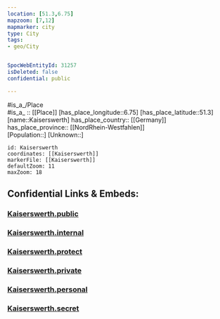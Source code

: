 ```yaml
---
location: [51.3,6.75] 
mapzoom: [7,12] 
mapmarker: city 
type: City
tags:
- geo/City


SpocWebEntityId: 31257
isDeleted: false
confidential: public

---
```

#is_a_/Place  
#is_a_ :: [[Place]] 
[has_place_longitude::6.75] 
[has_place_latitude::51.3] 
[name::Kaiserswerth] 
has_place_country:: [[Germany]]  
has_place_province:: [[NordRhein-Westfahlen]]  
[Population::] 
[Unknown::] 


```leaflet
id: Kaiserswerth
coordinates: [[Kaiserswerth]] 
markerFile: [[Kaiserswerth]] 
defaultZoom: 11 
maxZoom: 18
```


## Confidential Links & Embeds: 

### [Kaiserswerth.public](/_public/\Earth\Continent\Europe\Europe~Central\Germany\Germany~West\Nordrhein-Westfalen\counties~NW\DüsseldorfKaiserswerth.public.md) 

### [Kaiserswerth.internal](/_internal/\Earth\Continent\Europe\Europe~Central\Germany\Germany~West\Nordrhein-Westfalen\counties~NW\DüsseldorfKaiserswerth.internal.md) 

### [Kaiserswerth.protect](/_protect/\Earth\Continent\Europe\Europe~Central\Germany\Germany~West\Nordrhein-Westfalen\counties~NW\DüsseldorfKaiserswerth.protect.md) 

### [Kaiserswerth.private](/_private/\Earth\Continent\Europe\Europe~Central\Germany\Germany~West\Nordrhein-Westfalen\counties~NW\DüsseldorfKaiserswerth.private.md) 

### [Kaiserswerth.personal](/_personal/\Earth\Continent\Europe\Europe~Central\Germany\Germany~West\Nordrhein-Westfalen\counties~NW\DüsseldorfKaiserswerth.personal.md) 

### [Kaiserswerth.secret](/_secret/\Earth\Continent\Europe\Europe~Central\Germany\Germany~West\Nordrhein-Westfalen\counties~NW\DüsseldorfKaiserswerth.secret.md)

